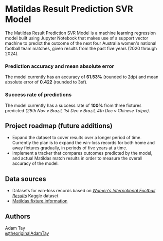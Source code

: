 # Matildas Result Prediction SVR Model
The Matildas Result Prediction SVR Model is a machine learning regression model built using Jupyter Notebook that makes use of a support vector machine to predict the outcome of the next four Australia women's national football team matches, given results from the past five years (2020 through 2024).
### Prediction accuracy and mean absolute error
The model currently has an accuracy of <b>61.53%</b> (rounded to 2dp) and mean absolute error of <b>0.422</b> (rounded to 3sf).
### Success rate of predictions
The model currently has a success rate of <b>100%</b> from three fixtures predicted <i>(28th Nov v Brazil, 1st Dec v Brazil, 4th Dec v Chinese Taipei)</i>.
## Project roadmap (future additions)
+ Expand the dataset to cover results over a longer period of time. Currently the plan is to expand the win-loss records for both home and away fixtures gradually, in periods of five years at a time.
+ Implement a tracker that compares outcomes predicted by the model, and actual Matildas match results in order to measure the overall accuracy of the model.
## Data sources
+ Datasets for win-loss records based on [<i>Women's International Football Results</i>](https://www.kaggle.com/datasets/martj42/womens-international-football-results) Kaggle dataset
+ [Matildas fixture information](https://matildas.com.au/fixtures)
## Authors
Adam Tay
</br>[@theoriginalAdamTay](https://github.com/theoriginalAdamTay)
